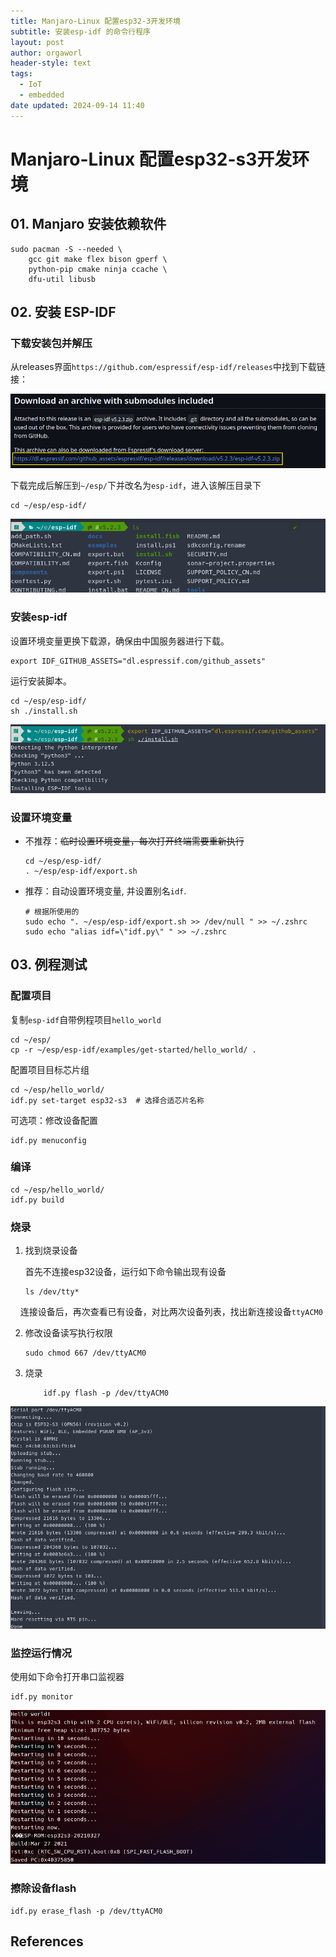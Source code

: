 ```yaml
---
title: Manjaro-Linux 配置esp32-3开发环境
subtitle: 安装esp-idf 的命令行程序
layout: post
author: orgaworl
header-style: text
tags:
  - IoT
  - embedded
date updated: 2024-09-14 11:40
---
```


# Manjaro-Linux 配置esp32-s3开发环境

## 01. Manjaro 安装依赖软件

```shell
sudo pacman -S --needed \
    gcc git make flex bison gperf \ 
    python-pip cmake ninja ccache \
    dfu-util libusb
```

## 02. 安装 ESP-IDF

### 下载安装包并解压

从releases界面`https://github.com/espressif/esp-idf/releases`中找到下载链接：

![](/pic/idf-link.png)

下载完成后解压到`~/esp/`下并改名为`esp-idf`，进入该解压目录下

```shell
cd ~/esp/esp-idf/
```

![](/pic/idf-dir.png)

### 安装esp-idf

设置环境变量更换下载源，确保由中国服务器进行下载。

```shell
export IDF_GITHUB_ASSETS="dl.espressif.com/github_assets"
```

运行安装脚本。

```shell
cd ~/esp/esp-idf/
sh ./install.sh
```

![](/pic/idf-install.png)

### 设置环境变量

- 不推荐：~~临时设置环境变量，每次打开终端需要重新执行~~
  
  ```shell
  cd ~/esp/esp-idf/
  . ~/esp/esp-idf/export.sh
  ```

- 推荐：自动设置环境变量, 并设置别名`idf`.
  
  ```shell
  # 根据所使用的
  sudo echo ". ~/esp/esp-idf/export.sh >> /dev/null " >> ~/.zshrc
  sudo echo "alias idf=\"idf.py\" " >> ~/.zshrc
  ```

## 03. 例程测试

### 配置项目

复制`esp-idf`自带例程项目`hello_world`

```shell
cd ~/esp/
cp -r ~/esp/esp-idf/examples/get-started/hello_world/ .
```

配置项目目标芯片组

```shell
cd ~/esp/hello_world/
idf.py set-target esp32-s3  # 选择合适芯片名称
```

可选项：修改设备配置

```shell
idf.py menuconfig
```

### 编译

```shell
cd ~/esp/hello_world/
idf.py build
```

### 烧录

1. 找到烧录设备
   
   首先不连接esp32设备，运行如下命令输出现有设备
   
   ```shell
   ls /dev/tty*
   ```

       连接设备后，再次查看已有设备，对比两次设备列表，找出新连接设备`ttyACM0`

2. 修改设备读写执行权限
   
   ```shell
   sudo chmod 667 /dev/ttyACM0
   ```

3. 烧录
   
   ```shell
       idf.py flash -p /dev/ttyACM0
   ```

![](/pic/hello-flash.png)

### 监控运行情况

使用如下命令打开串口监视器

```shell
idf.py monitor
```

![](/pic/hello-res02.png)

### 擦除设备flash

```shell
idf.py erase_flash -p /dev/ttyACM0
```

## References

[^1]: https://b23.tv/4nfs7z9
[^2]: https://docs.espressif.com/projects/esp-idf/zh_CN/latest/esp32/get-started/index.html
